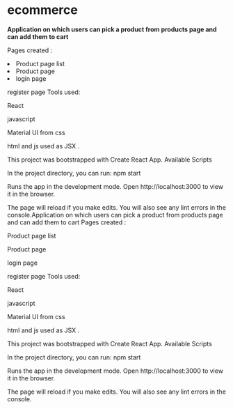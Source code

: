 # ecommerce

<b>Application on which users can pick a product from products page and can add them to cart</b>

Pages created :
<li>
Product page list
<li>
Product page
<li>
login page

register page
Tools used:

React

javascript

Material UI from css

html and js used as JSX .

This project was bootstrapped with Create React App.
Available Scripts

In the project directory, you can run:
npm start

Runs the app in the development mode.
Open http://localhost:3000 to view it in the browser.

The page will reload if you make edits.
You will also see any lint errors in the console.Application on which users can pick a product from products page and can add them to cart
Pages created :

Product page list

Product page

login page

register page
Tools used:

React

javascript

Material UI from css

html and js used as JSX .

This project was bootstrapped with Create React App.
Available Scripts

In the project directory, you can run:
npm start

Runs the app in the development mode.
Open http://localhost:3000 to view it in the browser.

The page will reload if you make edits.
You will also see any lint errors in the console.

